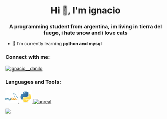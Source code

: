 <h1 align="center">Hi 👋, I'm ignacio</h1>
<h3 align="center">A programming student from argentina, im living in tierra del fuego, i hate snow and i love cats</h3>

- 🌱 I’m currently learning **python and mysql**

<h3 align="left">Connect with me:</h3>
<p align="left">
<a href="https://instagram.com/ignacio__danilo" target="blank"><img align="center" src="https://raw.githubusercontent.com/rahuldkjain/github-profile-readme-generator/master/src/images/icons/Social/instagram.svg" alt="ignacio__danilo" height="30" width="40" /></a>
</p>

<h3 align="left">Languages and Tools:</h3>
<p align="left"> <a href="https://www.mysql.com/" target="_blank" rel="noreferrer"> <img src="https://raw.githubusercontent.com/devicons/devicon/master/icons/mysql/mysql-original-wordmark.svg" alt="mysql" width="40" height="40"/> </a> <a href="https://www.python.org" target="_blank" rel="noreferrer"> <img src="https://raw.githubusercontent.com/devicons/devicon/master/icons/python/python-original.svg" alt="python" width="40" height="40"/> </a> <a href="https://unrealengine.com/" target="_blank" rel="noreferrer"> <img src="https://raw.githubusercontent.com/kenangundogan/fontisto/036b7eca71aab1bef8e6a0518f7329f13ed62f6b/icons/svg/brand/unreal-engine.svg" alt="unreal" width="40" height="40"/> </a> </p>
<img src="https://giphy.com/gifs/vibes-vibing-vibin-GeimqsH0TLDt4tScGw" width="300">
